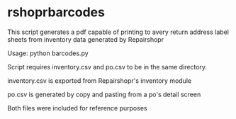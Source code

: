 # rshoprbarcodes
This script generates a pdf capable of printing to avery return address label sheets from inventory data generated by Repairshopr

Usage: python barcodes.py

Script requires inventory.csv and po.csv to be in the same directory.

inventory.csv is exported from Repairshopr's inventory module

po.csv is generated by copy and pasting from a po's detail screen

Both files were included for reference purposes

